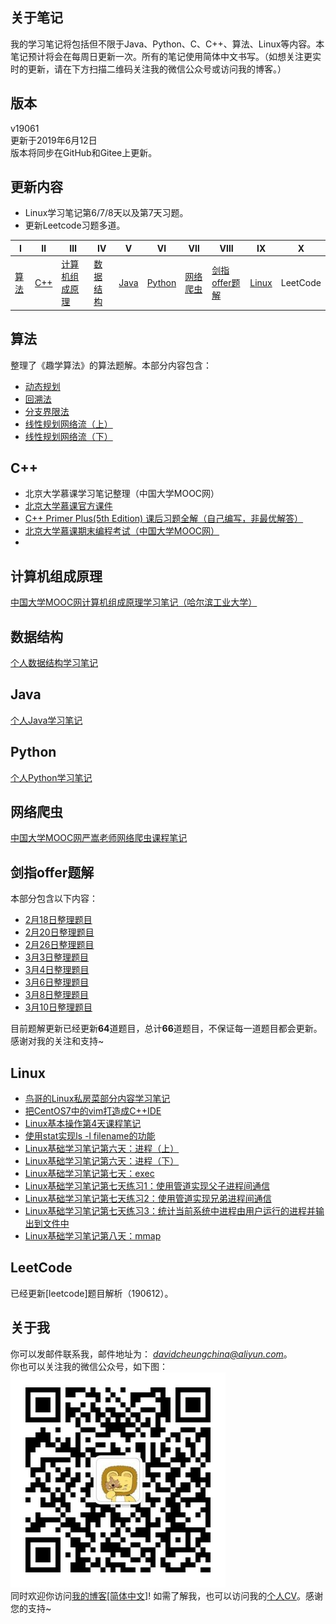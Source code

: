 ﻿## 关于笔记

我的学习笔记将包括但不限于Java、Python、C、C++、算法、Linux等内容。本笔记预计将会在每周日更新一次。所有的笔记使用简体中文书写。（如想关注更实时的更新，请在下方扫描二维码关注我的微信公众号或访问我的博客。）

## 版本

v19061<br>
更新于2019年6月12日<br>
版本将同步在GitHub和Gitee上更新。

## 更新内容

- Linux学习笔记第6/7/8天以及第7天习题。
- 更新Leetcode习题多道。

|Ⅰ|Ⅱ|Ⅲ|Ⅳ|Ⅴ|Ⅵ|Ⅶ|Ⅷ|Ⅸ|Ⅹ|
|--|--|--|--|--|--|--|--|--|--|
|[算法](https://github.com/dqhplhzz2008/Study-notes#%E7%AE%97%E6%B3%95)|[C++](https://github.com/dqhplhzz2008/Study-notes#c)|[计算机组成原理](https://github.com/dqhplhzz2008/Study-notes#%E8%AE%A1%E7%AE%97%E6%9C%BA%E7%BB%84%E6%88%90%E5%8E%9F%E7%90%86)|[数据结构](https://github.com/dqhplhzz2008/Study-notes#%E6%95%B0%E6%8D%AE%E7%BB%93%E6%9E%84)|[Java](https://github.com/dqhplhzz2008/Study-notes#java)|[Python](https://github.com/dqhplhzz2008/Study-notes#python)|[网络爬虫](https://github.com/dqhplhzz2008/Study-notes#%E7%BD%91%E7%BB%9C%E7%88%AC%E8%99%AB)|[剑指offer题解](https://github.com/dqhplhzz2008/Study-notes#%E5%89%91%E6%8C%87offer%E9%A2%98%E8%A7%A3)|[Linux](https://github.com/dqhplhzz2008/Study-notes#linux)|LeetCode|

## 算法
整理了《趣学算法》的算法题解。本部分内容包含：

 - [动态规划](https://github.com/dqhplhzz2008/Study-notes/blob/master/Algorithm/dynamicprogramming.md)
 - [回溯法](https://github.com/dqhplhzz2008/Study-notes/blob/master/Algorithm/backtrack.md)
 - [分支界限法](https://github.com/dqhplhzz2008/Study-notes/blob/master/Algorithm/branchbound.md)
 - [线性规划网络流（上）](https://github.com/dqhplhzz2008/Study-notes/blob/master/Algorithm/linearprogramming1.md)
  - [线性规划网络流（下）](https://github.com/dqhplhzz2008/Study-notes/blob/master/Algorithm/linearprogramming2.md)

## C++

- 北京大学慕课学习笔记整理（中国大学MOOC网）
- [北京大学慕课官方课件](https://github.com/dqhplhzz2008/Study-notes/tree/master/C-plus-plus/Official%20document)
- [C++ Primer Plus(5th Edition) 课后习题全解（自己编写，非最优解答）](https://github.com/dqhplhzz2008/Study-notes/tree/master/C-plus-plus/cpp_exercise)
- [北京大学慕课期末编程考试（中国大学MOOC网）](https://github.com/dqhplhzz2008/Study-notes/blob/master/C-plus-plus/finalexamanswer.pdf)
- 

##  计算机组成原理

[中国大学MOOC网计算机组成原理学习笔记（哈尔滨工业大学）](https://github.com/dqhplhzz2008/Study-notes/tree/master/Computer-composition-principle)


## 数据结构

[个人数据结构学习笔记](https://github.com/dqhplhzz2008/Study-notes/tree/master/Data-Structure)

## Java

[个人Java学习笔记](https://github.com/dqhplhzz2008/Study-notes/tree/master/Java)


## Python

[个人Python学习笔记](https://github.com/dqhplhzz2008/Study-notes/tree/master/Python)

## 网络爬虫

[中国大学MOOC网严嵩老师网络爬虫课程笔记](https://github.com/dqhplhzz2008/Study-notes/tree/master/Web-Crawler)

## 剑指offer题解

本部分包含以下内容：
 - [2月18日整理题目](https://github.com/dqhplhzz2008/Study-notes/blob/master/jianzhioffer/jianzhioffer0218.md)
 - [2月20日整理题目](https://github.com/dqhplhzz2008/Study-notes/blob/master/jianzhioffer/jianzhioffer0220.md)
 - [2月26日整理题目](https://github.com/dqhplhzz2008/Study-notes/blob/mmaster/jianzhioffer/jianzhioffer0220.md)
 - [3月3日整理题目](https://github.com/dqhplhzz2008/Study-notes/blob/master/jianzhioffer/jianzhioffer0303.md)
 - [3月4日整理题目](https://github.com/dqhplhzz2008/Study-notes/blob/master/jianzhioffer/jianzhioffer0304.md) 
 - [3月6日整理题目](https://github.com/dqhplhzz2008/Study-notes/blob/master/jianzhioffer/jianzhioffer0306.md) 
 - [3月8日整理题目](https://github.com/dqhplhzz2008/Study-notes/blob/master/jianzhioffer/jianzhioffer0308.md) 
 - [3月10日整理题目](https://github.com/dqhplhzz2008/Study-notes/blob/master/jianzhioffer/jianzhioffer0310.md) 

目前题解更新已经更新**64**道题目，总计**66**道题目，不保证每一道题目都会更新。感谢对我的关注和支持~

## Linux

- [鸟哥的Linux私房菜部分内容学习笔记](https://github.com/dqhplhzz2008/Study-notes/tree/master/linux)
- [把CentOS7中的vim打造成C++IDE](https://github.com/dqhplhzz2008/Study-notes/tree/master/linux/vimtocppide.md)
- [Linux基本操作第4天课程笔记](https://github.com/dqhplhzz2008/Study-notes/tree/master/linux/fundamentalday4.md)
- [使用stat实现ls -l filename的功能](https://github.com/dqhplhzz2008/Study-notes/tree/master/linux/lslbystat.md)
- [Linux基础学习笔记第六天：进程（上）](https://github.com/dqhplhzz2008/Study-notes/tree/master/linux/Linuxday6-process.md)
- [Linux基础学习笔记第六天：进程（下）](https://github.com/dqhplhzz2008/Study-notes/tree/master/linux/Linuxday6-process-2.md)
- [Linux基础学习笔记第七天：exec](https://github.com/dqhplhzz2008/Study-notes/tree/master/linux/linux-day-7-exec.md)
- [Linux基础学习笔记第七天练习1：使用管道实现父子进程间通信](https://github.com/dqhplhzz2008/Study-notes/tree/master/linux/linux-day-7-exercise1.md)
- [Linux基础学习笔记第七天练习2：使用管道实现兄弟进程间通信](https://github.com/dqhplhzz2008/Study-notes/tree/master/linux/linux-day-7-exercise2.md)
- [Linux基础学习笔记第七天练习3：统计当前系统中进程由用户运行的进程并输出到文件中](https://github.com/dqhplhzz2008/Study-notes/tree/master/linux/linux-day-7-exercise3.md)
- [Linux基础学习笔记第八天：mmap](https://github.com/dqhplhzz2008/Study-notes/tree/master/linux/linux-day-8-mmap.md)

## LeetCode

已经更新[leetcode]题目解析（190612）。

## 关于我

你可以发邮件联系我，邮件地址为： *davidcheungchina@aliyun.com*。<br>
你也可以关注我的微信公众号，如下图：<br>
![](https://github.com/dqhplhzz2008/dqhplhzz2008.github.io/raw/master/weixingongzhonghao.jpg)  <br>
同时欢迎你访问[我的博客[简体中文]](http://www.yushuai.xyz)!
如需了解我，也可以访问我的[个人CV](https://gitpages.yushuai.me/cv/index.html)。感谢您的支持~
